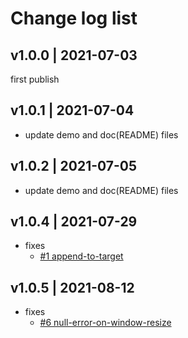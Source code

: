 # Change log list

## v1.0.0 | 2021-07-03

first publish

## v1.0.1 | 2021-07-04

- update demo and doc(README) files

## v1.0.2 | 2021-07-05

- update demo and doc(README) files

## v1.0.4 | 2021-07-29

- fixes
  - [#1 append-to-target](https://github.com/CoderMonkie/js-watermarker/issues/1)

## v1.0.5 | 2021-08-12

- fixes
  - [#6 null-error-on-window-resize](https://github.com/CoderMonkie/js-watermarker/issues/6)

